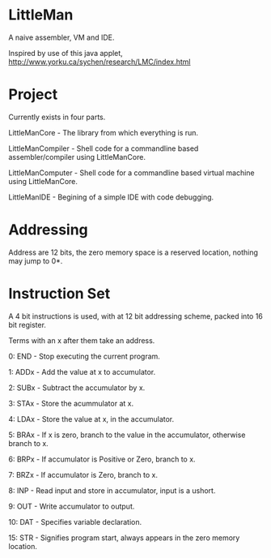 LittleMan
=========

A naive assembler, VM and IDE.

Inspired by use of this java applet, http://www.yorku.ca/sychen/research/LMC/index.html

Project
=======

Currently exists in four parts.

LittleManCore - The library from which everything is run.

LittleManCompiler - Shell code for a commandline based assembler/compiler using LittleManCore.

LittleManComputer - Shell code for a commandline based virtual machine using LittleManCore.

LittleManIDE - Begining of a simple IDE with code debugging.

Addressing
==========
Address are 12 bits, the zero memory space is a reserved location, nothing may jump to 0*.

Instruction Set
===============

A 4 bit instructions is used, with at 12 bit addressing scheme, packed into 16 bit register.

Terms with an x after them take an address.

0:  END  - Stop executing the current program.

1:  ADDx - Add the value at x to accumulator.

2:  SUBx - Subtract the accumulator by x.

3:  STAx - Store the acummulator at x.

4:  LDAx - Store the value at x, in the accumulator.

5:  BRAx - If x is zero, branch to the value in the accumulator, otherwise branch to x.

6:  BRPx - If accumulator is Positive or Zero, branch to x.

7:  BRZx - If accumulator is Zero, branch to x.

8:  INP  - Read input and store in accumulator, input is a ushort.

9:  OUT  - Write accumulator to output.

10: DAT  - Specifies variable declaration.

15: STR  - Signifies program start, always appears in the zero memory location.
